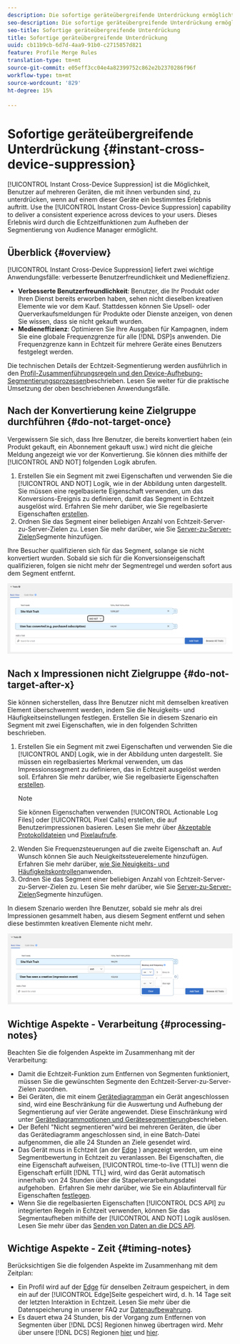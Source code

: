 ```yaml
---
description: Die sofortige geräteübergreifende Unterdrückung ermöglicht das Unterdrücken von Benutzern auf mehreren Geräten, mit denen sie verbunden sind, sobald ein bestimmtes Erlebnis auf einem dieser Geräte eintritt. Mithilfe der sofortigen geräteübergreifenden Unterdrückung können Sie für Ihre Benutzer geräteübergreifend ein konsistentes Erlebnis bereitstellen. Dieses Erlebnis wird durch die Echtzeitfunktionen zum Aufheben der Segmentierung von Audience Manager ermöglicht.
seo-description: Die sofortige geräteübergreifende Unterdrückung ermöglicht das Unterdrücken von Benutzern auf mehreren Geräten, mit denen sie verbunden sind, sobald ein bestimmtes Erlebnis auf einem dieser Geräte eintritt. Mithilfe der sofortigen geräteübergreifenden Unterdrückung können Sie für Ihre Benutzer geräteübergreifend ein konsistentes Erlebnis bereitstellen. Dieses Erlebnis wird durch die Echtzeitfunktionen zum Aufheben der Segmentierung von Audience Manager ermöglicht.
seo-title: Sofortige geräteübergreifende Unterdrückung
title: Sofortige geräteübergreifende Unterdrückung
uuid: cb11b9cb-6d7d-4aa9-91b0-c2715857d821
feature: Profile Merge Rules
translation-type: tm+mt
source-git-commit: e05eff3cc04e4a82399752c862e2b2370286f96f
workflow-type: tm+mt
source-wordcount: '829'
ht-degree: 15%

---
```



# Sofortige geräteübergreifende Unterdrückung {#instant-cross-device-suppression}

[!UICONTROL Instant Cross-Device Suppression] ist die Möglichkeit, Benutzer auf mehreren Geräten, die mit ihnen verbunden sind, zu unterdrücken, wenn auf einem dieser Geräte ein bestimmtes Erlebnis auftritt. Use the [!UICONTROL Instant Cross-Device Suppression] capability to deliver a consistent experience across devices to your users. Dieses Erlebnis wird durch die Echtzeitfunktionen zum Aufheben der Segmentierung von Audience Manager ermöglicht.

## Überblick {#overview}

[!UICONTROL Instant Cross-Device Suppression] liefert zwei wichtige Anwendungsfälle: verbesserte Benutzerfreundlichkeit und Medieneffizienz.

* **Verbesserte Benutzerfreundlichkeit**: Benutzer, die Ihr Produkt oder Ihren Dienst bereits erworben haben, sehen nicht dieselben kreativen Elemente wie vor dem Kauf. Stattdessen können Sie Upsell- oder Querverkaufsmeldungen für Produkte oder Dienste anzeigen, von denen Sie wissen, dass sie nicht gekauft wurden.
* **Medieneffizienz**: Optimieren Sie Ihre Ausgaben für Kampagnen, indem Sie eine globale Frequenzgrenze für alle [!DNL DSP]s anwenden. Die Frequenzgrenze kann in Echtzeit für mehrere Geräte eines Benutzers festgelegt werden.

Die technischen Details der Echtzeit-Segmentierung werden ausführlich in den [Profil-Zusammenführungsregeln und den Device-Aufhebung-Segmentierungsprozessen](merge-rule-unsegment.md)beschrieben. Lesen Sie weiter für die praktische Umsetzung der oben beschriebenen Anwendungsfälle.

## Nach der Konvertierung keine Zielgruppe durchführen {#do-not-target-once}

Vergewissern Sie sich, dass Ihre Benutzer, die bereits konvertiert haben (ein Produkt gekauft, ein Abonnement gekauft usw.) wird nicht die gleiche Meldung angezeigt wie vor der Konvertierung. Sie können dies mithilfe der [!UICONTROL AND NOT] folgenden Logik abrufen.

1. Erstellen Sie ein Segment mit zwei Eigenschaften und verwenden Sie die [!UICONTROL AND NOT] Logik, wie in der Abbildung unten dargestellt. Sie müssen eine regelbasierte Eigenschaft verwenden, um das Konversions-Ereignis zu definieren, damit das Segment in Echtzeit ausgelöst wird. Erfahren Sie mehr darüber, wie Sie regelbasierte Eigenschaften [erstellen](../traits/create-onboarded-rule-based-traits.md).
2. Ordnen Sie das Segment einer beliebigen Anzahl von Echtzeit-Server-zu-Server-Zielen zu. Lesen Sie mehr darüber, wie Sie [Server-zu-Server-Zielen](../destinations/add-edit-segments.md)Segmente hinzufügen.

Ihre Besucher qualifizieren sich für das Segment, solange sie nicht konvertiert wurden. Sobald sie sich für die Konversionseigenschaft qualifizieren, folgen sie nicht mehr der Segmentregel und werden sofort aus dem Segment entfernt.

![](assets/and_not_use_case.png)

## Nach x Impressionen nicht Zielgruppe {#do-not-target-after-x}

Sie können sicherstellen, dass Ihre Benutzer nicht mit demselben kreativen Element überschwemmt werden, indem Sie die Neuigkeits- und Häufigkeitseinstellungen festlegen. Erstellen Sie in diesem Szenario ein Segment mit zwei Eigenschaften, wie in den folgenden Schritten beschrieben.

1. Erstellen Sie ein Segment mit zwei Eigenschaften und verwenden Sie die [!UICONTROL AND] Logik, wie in der Abbildung unten dargestellt. Sie müssen ein regelbasiertes Merkmal verwenden, um das Impressionssegment zu definieren, das in Echtzeit ausgelöst werden soll. Erfahren Sie mehr darüber, wie Sie regelbasierte Eigenschaften [erstellen](../traits/create-onboarded-rule-based-traits.md).
   >[!NOTE]
   >
   >Sie können Eigenschaften verwenden [!UICONTROL Actionable Log Files] oder [!UICONTROL Pixel Calls] erstellen, die auf Benutzerimpressionen basieren. Lesen Sie mehr über [Akzeptable Protokolldateien](../../integration/media-data-integration/actionable-log-files.md) und [Pixelaufrufe](../../integration/media-data-integration/impression-data-pixels.md).
2. Wenden Sie Frequenzsteuerungen auf die zweite Eigenschaft an. Auf Wunsch können Sie auch Neuigkeitssteuerelemente hinzufügen. Erfahren Sie mehr darüber, [wie Sie Neuigkeits- und Häufigkeitskontrollen](../segments/recency-and-frequency.md)anwenden.
3. Ordnen Sie das Segment einer beliebigen Anzahl von Echtzeit-Server-zu-Server-Zielen zu. Lesen Sie mehr darüber, wie Sie [Server-zu-Server-Zielen](../destinations/add-edit-segments.md)Segmente hinzufügen.

In diesem Szenario werden Ihre Benutzer, sobald sie mehr als drei Impressionen gesammelt haben, aus diesem Segment entfernt und sehen diese bestimmten kreativen Elemente nicht mehr.

![](assets/impressions_use_case.png)

## Wichtige Aspekte - Verarbeitung {#processing-notes}

Beachten Sie die folgenden Aspekte im Zusammenhang mit der Verarbeitung:

* Damit die Echtzeit-Funktion zum Entfernen von Segmenten funktioniert, müssen Sie die gewünschten Segmente den Echtzeit-Server-zu-Server-Zielen zuordnen.
* Bei Geräten, die mit einem [Gerätediagramm](profile-link-use-case.md#recommendations)an ein Gerät angeschlossen sind, wird eine Beschränkung für die Auswertung und Aufhebung der Segmentierung auf vier Geräte angewendet. Diese Einschränkung wird unter [Gerätediagrammoptionen und Gerätesegmentierung](merge-rule-unsegment.md#device-graph-options-unsegmentation)beschrieben. &#x200B;
* Der Befehl &quot;Nicht segmentieren&quot;wird bei mehreren Geräten, die über das Gerätediagramm angeschlossen sind, in eine Batch-Datei aufgenommen, die alle 24 Stunden an Ziele gesendet wird.
* Das Gerät muss in Echtzeit (an der [Edge](../../reference/system-components/components-edge.md) ) angezeigt werden, um eine Segmentbewertung in Echtzeit zu veranlassen. Bei Eigenschaften, die eine Eigenschaft aufweisen, [!UICONTROL time-to-live (TTL)] wenn die Eigenschaft erfüllt [!DNL TTL] wird, wird das Gerät automatisch innerhalb von 24 Stunden über die Stapelverarbeitungsdatei aufgehoben. &#x200B; Erfahren Sie mehr darüber, wie Sie ein Ablaufintervall für Eigenschaften [festlegen](../traits/create-onboarded-rule-based-traits.md#set-expiration-interval).
* Wenn Sie die regelbasierten Eigenschaften [!UICONTROL DCS API] zu integrierten Regeln in Echtzeit verwenden, können Sie das Segmentaufheben mithilfe der [!UICONTROL AND NOT] Logik auslösen. Lesen Sie mehr über das [Senden von Daten an die DCS API](../../api/dcs-intro/dcs-event-calls/dcs-url-send.md). &#x200B;

## Wichtige Aspekte - Zeit {#timing-notes}

Berücksichtigen Sie die folgenden Aspekte im Zusammenhang mit dem Zeitplan:

* Ein Profil wird auf der [Edge](../../reference/system-components/components-edge.md) für denselben Zeitraum gespeichert, in dem ein  auf der [!UICONTROL Edge]Seite gespeichert wird, d. h. 14 Tage seit der letzten Interaktion in Echtzeit. Lesen Sie mehr über die Datenspeicherung in unserer FAQ zur [Datenaufbewahrung](../../faq/faq-privacy.md#data-retention-faq).
* Es dauert etwa 24 Stunden, bis der Vorgang zum Entfernen von Segmenten über [!DNL DCS] Regionen hinweg übertragen wird. Mehr über unsere [!DNL DCS] Regionen [hier](../..//reference/system-components/components-data-collection.md) und [hier](../../api/dcs-intro/dcs-api-reference/dcs-regions.md).
